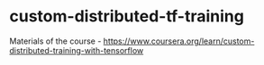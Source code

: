 # custom-distributed-tf-training
Materials of the course - https://www.coursera.org/learn/custom-distributed-training-with-tensorflow

